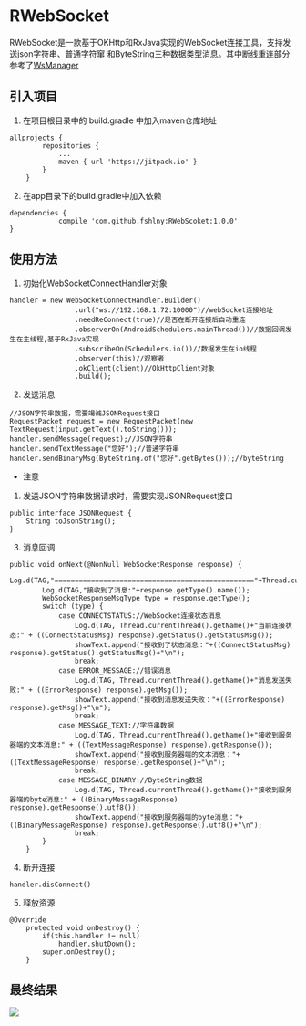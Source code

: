 # RWebSocket

RWebSocket是一款基于OKHttp和RxJava实现的WebSocket连接工具，支持发送json字符串、普通字符窜
和ByteString三种数据类型消息。其中断线重连部分参考了[WsManager](https://github.com/Rabtman/WsManager)

## 引入项目

1. 在项目根目录中的 build.gradle 中加入maven仓库地址
```
allprojects {
		repositories {
			...
			maven { url 'https://jitpack.io' }
		}
	}
```

2. 在app目录下的build.gradle中加入依赖

```
dependencies {
	        compile 'com.github.fshlny:RWebScoket:1.0.0'
}
```

## 使用方法

1. 初始化WebSocketConnectHandler对象
```
handler = new WebSocketConnectHandler.Builder()
                .url("ws://192.168.1.72:10000")//webSocket连接地址
                .needReConnect(true)//是否在断开连接后自动重连
                .observerOn(AndroidSchedulers.mainThread())//数据回调发生在主线程,基于RxJava实现
                .subscribeOn(Schedulers.io())//数据发生在io线程
                .observer(this)//观察者
                .okClient(client)//OkHttpClient对象
                .build();
```

2. 发送消息

```
//JSON字符串数据，需要竭诚JSONRequest接口
RequestPacket request = new RequestPacket(new TextRequest(input.getText().toString()));
handler.sendMessage(request);//JSON字符串
handler.sendTextMessage("您好");//普通字符串
handler.sendBinaryMsg(ByteString.of("您好".getBytes()));//byteString

```

* 注意

1. 发送JSON字符串数据请求时，需要实现JSONRequest接口

```
public interface JSONRequest {
    String toJsonString();
}
```

3. 消息回调

```
public void onNext(@NonNull WebSocketResponse response) {
        Log.d(TAG,"================================================="+Thread.currentThread().getName()+"===================================================================");
        Log.d(TAG,"接收到了消息:"+response.getType().name());
        WebSocketResponseMsgType type = response.getType();
        switch (type) {
            case CONNECTSTATUS://WebSocket连接状态消息
                Log.d(TAG, Thread.currentThread().getName()+"当前连接状态:" + ((ConnectStatusMsg) response).getStatus().getStatusMsg());
                showText.append("接收到了状态消息："+((ConnectStatusMsg) response).getStatus().getStatusMsg()+"\n");
                break;
            case ERROR_MESSAGE://错误消息
                Log.d(TAG, Thread.currentThread().getName()+"消息发送失败:" + ((ErrorResponse) response).getMsg());
                showText.append("接收到消息发送失败："+((ErrorResponse) response).getMsg()+"\n");
                break;
            case MESSAGE_TEXT://字符串数据
                Log.d(TAG, Thread.currentThread().getName()+"接收到服务器端的文本消息:" + ((TextMessageResponse) response).getResponse());
                showText.append("接收到服务器端的文本消息："+((TextMessageResponse) response).getResponse()+"\n");
                break;
            case MESSAGE_BINARY://ByteString数据
                Log.d(TAG, Thread.currentThread().getName()+"接收到服务器端的byte消息:" + ((BinaryMessageResponse) response).getResponse().utf8());
                showText.append("接收到服务器端的byte消息："+((BinaryMessageResponse) response).getResponse().utf8()+"\n");
                break;
        }
    }
```

4. 断开连接

```
handler.disConnect()
```

5. 释放资源

```
@Override
    protected void onDestroy() {
        if(this.handler != null)
            handler.shutDown();
        super.onDestroy();
    }
```

## 最终结果

![](https://github.com/fshlny/RWebScoket/blob/master/shortCut/sample.png)